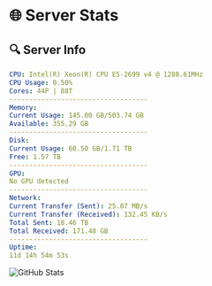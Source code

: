 # 🌐 Server Stats
## 🔍 Server Info
```yaml
CPU: Intel(R) Xeon(R) CPU E5-2699 v4 @ 1288.61MHz
CPU Usage: 0.50%
Cores: 44P | 88T
-----------------------------------
Memory:
Current Usage: 145.00 GB/503.74 GB
Available: 355.29 GB
-----------------------------------
Disk:
Current Usage: 60.50 GB/1.71 TB
Free: 1.57 TB
-----------------------------------
GPU:
No GPU detected
-----------------------------------
Network:
Current Transfer (Sent): 25.07 MB/s
Current Transfer (Received): 132.45 KB/s
Total Sent: 18.46 TB
Total Received: 171.48 GB
-----------------------------------
Uptime:
11d 14h 54m 53s
```
![GitHub Stats](https://img.shields.io/badge/Updated-2025-03-19_12:17:42-blue)